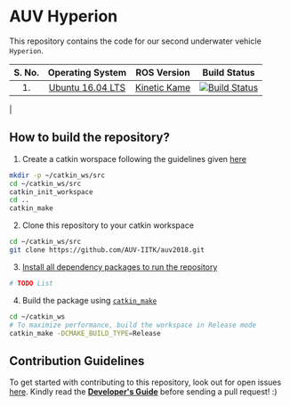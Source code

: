 
# AUV Hyperion

This repository contains the code for our second underwater vehicle `Hyperion`. 


| S. No. 	| Operating System 	|  ROS Version 	| Build Status 	|
|:------:	|:----------------:	|:------------:	|:------------:	|
| 1.     	| [Ubuntu 16.04 LTS](http://releases.ubuntu.com/16.04/) 	| [Kinetic Kame](http://wiki.ros.org/kinetic) 	|  [![Build Status](https://travis-ci.org/AUV-IITK/auv2018.svg?branch=master)](https://travis-ci.org/AUV-IITK/auv2018)
 |

## How to build the repository?

1. Create a catkin worspace following the guidelines given [here](http://wiki.ros.org/catkin/Tutorials/create_a_workspace)
```bash
mkdir -p ~/catkin_ws/src
cd ~/catkin_ws/src
catkin_init_workspace
cd ..
catkin_make
```

2. Clone this repository to your catkin workspace
```bash
cd ~/catkin_ws/src
git clone https://github.com/AUV-IITK/auv2018.git
```

3. [Install all dependency packages to run the repository](#additional-ros-packages-required)
```bash
# TODO List
```

4. Build the package using [`catkin_make`](http://wiki.ros.org/catkin/commands/catkin_make)
```bash
cd ~/catkin_ws
# To maximize performance, build the workspace in Release mode
catkin_make -DCMAKE_BUILD_TYPE=Release
```

## Contribution Guidelines

To get started with contributing to this repository, look out for open issues [here](https://github.com/AUV-IITK/auv2018/issues). Kindly read the [__Developer's Guide__](https://github.com/AUV-IITK/AUVWiki/wiki/Developers-Guide) before sending a pull request! :)
